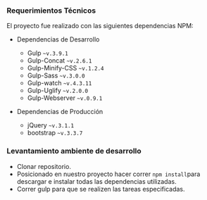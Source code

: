 ### Requerimientos Técnicos

El proyecto fue realizado con las siguientes dependencias NPM:

+ Dependencias de Desarrollo 
  - Gulp `~v.3.9.1`
  - Gulp-Concat `~v.2.6.1`
  - Gulp-Minify-CSS `~v.1.2.4`
  - Gulp-Sass `~v.3.0.0`
  - Gulp-watch `~v.4.3.11`
  - Gulp-Uglify `~v.2.0.0`
  - Gulp-Webserver `~v.0.9.1`

+ Dependencias de Producción 
  - jQuery `~v.3.1.1`
  - bootstrap `~v.3.3.7`

### Levantamiento ambiente de desarrollo

+ Clonar repositorio.
+ Posicionado en nuestro proyecto hacer correr `npm install`para descargar e instalar todas las dependencias utilizadas.
+ Correr gulp para que se realizen las tareas especificadas.
